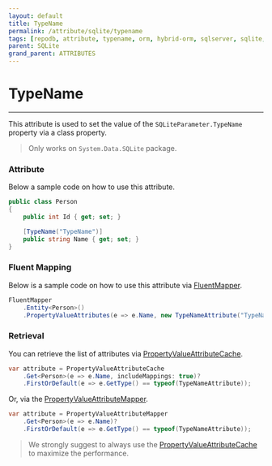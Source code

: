 ```yaml
---
layout: default
title: TypeName
permalink: /attribute/sqlite/typename
tags: [repodb, attribute, typename, orm, hybrid-orm, sqlserver, sqlite, mysql, postgresql]
parent: SQLite
grand_parent: ATTRIBUTES
---
```


# TypeName

---

This attribute is used to set the value of the `SQLiteParameter.TypeName` property via a class property.

> Only works on `System.Data.SQLite` package.

### Attribute

Below a sample code on how to use this attribute.

```csharp
public class Person
{
    public int Id { get; set; }

    [TypeName("TypeName")]
    public string Name { get; set; }
}
```

### Fluent Mapping

Below is a sample code on how to use this attribute via [FluentMapper](/mapper/fluentmapper).

```csharp
FluentMapper
    .Entity<Person>()
    .PropertyValueAttributes(e => e.Name, new TypeNameAttribute("TypeName"));
```

### Retrieval

You can retrieve the list of attributes via [PropertyValueAttributeCache](/cacher/propertyvalueattributecache).

```csharp
var attribute = PropertyValueAttributeCache
    .Get<Person>(e => e.Name, includeMappings: true)?
    .FirstOrDefault(e => e.GetType() == typeof(TypeNameAttribute));
```

Or, via the [PropertyValueAttributeMapper](/mapper/propertyvalueattributemapper).

```csharp
var attribute = PropertyValueAttributeMapper
    .Get<Person>(e => e.Name)?
    .FirstOrDefault(e => e.GetType() == typeof(TypeNameAttribute));
```

> We strongly suggest to always use the [PropertyValueAttributeCache](/cacher/propertyvalueattributecache) to maximize the performance.